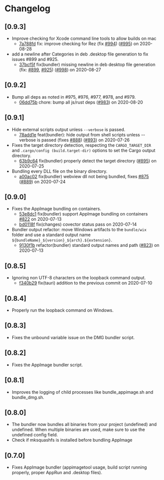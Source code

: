# Changelog

## [0.9.3]

-   Improve checking for Xcode command line tools to allow builds on mac
    -   [7a788fd](https://www.github.com/tauri-apps/tauri/commit/7a788fdceebc2bf6b7b46ebe54e98597d4a71529) fix: improve checking for Rez (fix [#994](https://www.github.com/tauri-apps/tauri/pull/994)) ([#995](https://www.github.com/tauri-apps/tauri/pull/995)) on 2020-08-28
-   add a newline after Categories in deb .desktop file generation to fix issues #899 and #925.
    -   [37bcf5f](https://www.github.com/tauri-apps/tauri/commit/37bcf5fea154bdefbca2692b69aafaabba8c23e2) fix(bundler) missing newline in deb desktop file generation (fix: [#899](https://www.github.com/tauri-apps/tauri/pull/899), [#925](https://www.github.com/tauri-apps/tauri/pull/925)) ([#998](https://www.github.com/tauri-apps/tauri/pull/998)) on 2020-08-27

## [0.9.2]

-   Bump all deps as noted in #975, #976, #977, #978, and #979.
    -   [06dd75b](https://www.github.com/tauri-apps/tauri/commit/06dd75b68a15d388808c51ae2bf50554ae761d9d) chore: bump all js/rust deps ([#983](https://www.github.com/tauri-apps/tauri/pull/983)) on 2020-08-20

## [0.9.1]

-   Hide external scripts output unless `--verbose` is passed.
    -   [78add1e](https://www.github.com/tauri-apps/tauri/commit/78add1e79ef42ed61e988a0012be87b428439332) feat(bundler): hide output from shell scripts unless --verbose is passed (fixes [#888](https://www.github.com/tauri-apps/tauri/pull/888)) ([#893](https://www.github.com/tauri-apps/tauri/pull/893)) on 2020-07-26
-   Fixes the target directory detection, respecting the `CARGO_TARGET_DIR` and `.cargo/config (build.target-dir)` options to set the Cargo output directory.
    -   [63b9c64](https://www.github.com/tauri-apps/tauri/commit/63b9c6457233d777b698b53cd6661c6cd9a0d67b) fix(bundler) properly detect the target directory ([#895](https://www.github.com/tauri-apps/tauri/pull/895)) on 2020-07-25
-   Bundling every DLL file on the binary directory.
    -   [a00ac02](https://www.github.com/tauri-apps/tauri/commit/a00ac023eef9f7b3a508ca9acd664470382d7d06) fix(bundler) webview dll not being bundled, fixes [#875](https://www.github.com/tauri-apps/tauri/pull/875) ([#889](https://www.github.com/tauri-apps/tauri/pull/889)) on 2020-07-24

## [0.9.0]

-   Fixes the AppImage bundling on containers.
    -   [53e8dc1](https://www.github.com/tauri-apps/tauri/commit/53e8dc1880b78994e17bf769d60e13f9e13dbf99) fix(bundler) support AppImage bundling on containers [#822](https://www.github.com/tauri-apps/tauri/pull/822) on 2020-07-13
    -   [bd0118f](https://www.github.com/tauri-apps/tauri/commit/bd0118f160360e588180de3f3518ef47a4d86a46) fix(changes) covector status pass on 2020-07-14
-   Bundler output refactor: move Windows artifacts to the `bundle/wix` folder and use a standard output name `${bundleName}_${version}_${arch}.${extension}`.
    -   [9130f1b](https://www.github.com/tauri-apps/tauri/commit/9130f1b1a422121fa9f3afbeeb87e851568e995f) refactor(bundler) standard output names and path ([#823](https://www.github.com/tauri-apps/tauri/pull/823)) on 2020-07-13

## [0.8.5]

-   Ignoring non UTF-8 characters on the loopback command output.
    -   [f340b29](https://www.github.com/tauri-apps/tauri/commit/f340b2914dc9c3a94ca8606f4663964fa87b95ea) fix(tauri) addition to the previous commit on 2020-07-10

## [0.8.4]

-   Properly run the loopback command on Windows.

## [0.8.3]

-   Fixes the unbound variable issue on the DMG bundler script.

## [0.8.2]

-   Fixes the AppImage bundler script.

## [0.8.1]

-   Improves the logging of child processes like bundle_appimage.sh and bundle_dmg.sh.

## [0.8.0]

-   The bundler now bundles all binaries from your project (undefined) and undefined.
    When multiple binaries are used, make sure to use the undefined config field.
-   Check if mksquashfs is installed before bundling AppImage

## [0.7.0]

-   Fixes AppImage bundler (appimagetool usage, build script running properly, proper AppRun and .desktop files).
